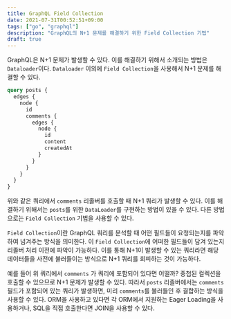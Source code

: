 ```yaml
---
title: GraphQL Field Collection
date: 2021-07-31T00:52:51+09:00
tags: ["go", "graphql"]
description: "GraphQL의 N+1 문제를 해결하기 위한 Field Collection 기법"
draft: true
---
```


GraphQL은 N+1 문제가 발생할 수 있다. 이를 해결하기 위해서 소개되는 방법은 `Dataloader`이다. `Dataloader` 이외에 `Field Collection`을 사용해서 N+1 문제를 해결할 수 있다.

```graphql
query posts {
  edges {
    node {
      id
      comments {
        edges {
          node {
            id
            content
            createdAt
          }
        }
      }
    }
  }
}
```

위와 같은 쿼리에서 `comments` 리졸버를 호출할 때 N+1 쿼리가 발생할 수 있다. 이를 해결하기 위해서는 `posts`를 위한 `DataLoader`를 구현하는 방법이 있을 수 있다. 다른 방법으로는 `Field Collection` 기법을 사용할 수 있다.

`Field Collection`이란 GraphQL 쿼리를 분석할 때 어떤 필드들이 요청되는지를 파악하여 넘겨주는 방식을 의미한다. 이 `Field Collection`에 어떠한 필드들이 담겨 있는지 리졸버 처리 이전에 파악이 가능하다. 이를 통해 N+1이 발생할 수 있는 쿼리라면 해당 데이터들을 사전에 불러들이는 방식으로 N+1 쿼리를 회피하는 것이 가능하다.

예를 들어 위 쿼리에서 `comments` 가 쿼리에 포함되어 있다면 어떨까? 중첩된 컬렉션을 호출할 수 있으므로 N+1 문제가 발생할 수 있다. 따라서 `posts` 리졸버에서는 `comments` 필드가 포함되어 있는 쿼리가 발생하면, 미리 `comments`를 불러들인 후 결합하는 방식을 사용할 수 있다. ORM을 사용하고 있다면 각 ORM에서 지원하는 Eager Loading을 사용하거나, SQL을 직접 호출한다면 JOIN을 사용할 수 있다.
